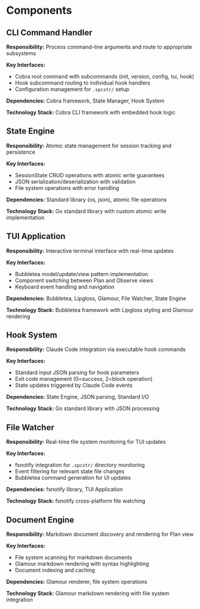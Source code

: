 # Components

## CLI Command Handler

**Responsibility:** Process command-line arguments and route to appropriate subsystems

**Key Interfaces:**
- Cobra root command with subcommands (init, version, config, tui, hook)
- Hook subcommand routing to individual hook handlers
- Configuration management for `.spcstr/` setup

**Dependencies:** Cobra framework, State Manager, Hook System

**Technology Stack:** Cobra CLI framework with embedded hook logic

## State Engine

**Responsibility:** Atomic state management for session tracking and persistence

**Key Interfaces:**
- SessionState CRUD operations with atomic write guarantees
- JSON serialization/deserialization with validation
- File system operations with error handling

**Dependencies:** Standard library (os, json), atomic file operations

**Technology Stack:** Go standard library with custom atomic write implementation

## TUI Application

**Responsibility:** Interactive terminal interface with real-time updates

**Key Interfaces:**
- Bubbletea model/update/view pattern implementation
- Component switching between Plan and Observe views
- Keyboard event handling and navigation

**Dependencies:** Bubbletea, Lipgloss, Glamour, File Watcher, State Engine

**Technology Stack:** Bubbletea framework with Lipgloss styling and Glamour rendering

## Hook System

**Responsibility:** Claude Code integration via executable hook commands

**Key Interfaces:**
- Standard input JSON parsing for hook parameters
- Exit code management (0=success, 2=block operation)
- State updates triggered by Claude Code events

**Dependencies:** State Engine, JSON parsing, Standard I/O

**Technology Stack:** Go standard library with JSON processing

## File Watcher

**Responsibility:** Real-time file system monitoring for TUI updates

**Key Interfaces:**
- fsnotify integration for `.spcstr/` directory monitoring
- Event filtering for relevant state file changes
- Bubbletea command generation for UI updates

**Dependencies:** fsnotify library, TUI Application

**Technology Stack:** fsnotify cross-platform file watching

## Document Engine

**Responsibility:** Markdown document discovery and rendering for Plan view

**Key Interfaces:**
- File system scanning for markdown documents
- Glamour markdown rendering with syntax highlighting
- Document indexing and caching

**Dependencies:** Glamour renderer, file system operations

**Technology Stack:** Glamour markdown rendering with file system integration
